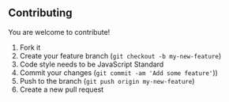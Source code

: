 ## Contributing

You are welcome to contribute!

1. Fork it
2. Create your feature branch (`git checkout -b my-new-feature`)
3. Code style needs to be JavaScript Standard
4. Commit your changes (`git commit -am 'Add some feature'`))
5. Push to the branch (`git push origin my-new-feature`)
6. Create a new pull request
